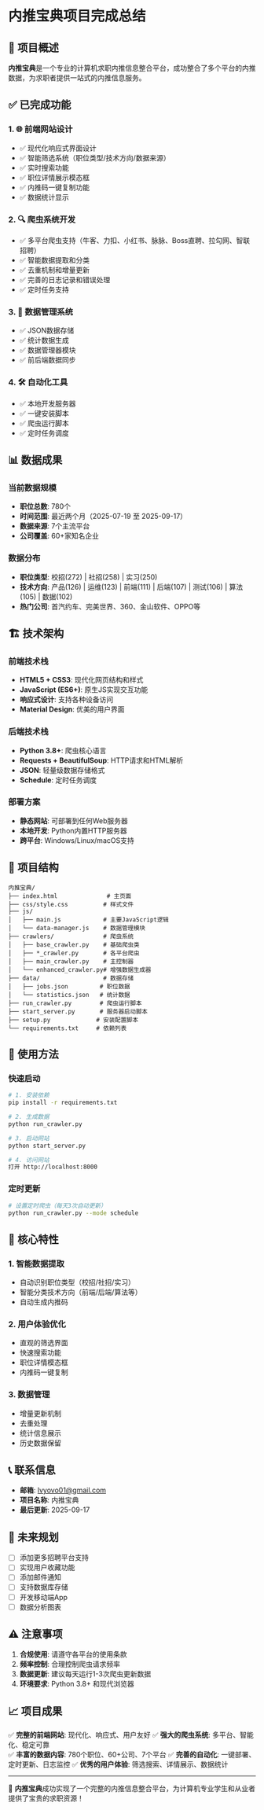 # 内推宝典项目完成总结

## 🎉 项目概述

**内推宝典**是一个专业的计算机求职内推信息整合平台，成功整合了多个平台的内推数据，为求职者提供一站式的内推信息服务。

## ✅ 已完成功能

### 1. 🌐 前端网站设计
- ✅ 现代化响应式界面设计
- ✅ 智能筛选系统（职位类型/技术方向/数据来源）
- ✅ 实时搜索功能
- ✅ 职位详情展示模态框
- ✅ 内推码一键复制功能
- ✅ 数据统计显示

### 2. 🔍 爬虫系统开发
- ✅ 多平台爬虫支持（牛客、力扣、小红书、脉脉、Boss直聘、拉勾网、智联招聘）
- ✅ 智能数据提取和分类
- ✅ 去重机制和增量更新
- ✅ 完善的日志记录和错误处理
- ✅ 定时任务支持

### 3. 💾 数据管理系统
- ✅ JSON数据存储
- ✅ 统计数据生成
- ✅ 数据管理器模块
- ✅ 前后端数据同步

### 4. 🛠️ 自动化工具
- ✅ 本地开发服务器
- ✅ 一键安装脚本
- ✅ 爬虫运行脚本
- ✅ 定时任务调度

## 📊 数据成果

### 当前数据规模
- **职位总数**: 780个
- **时间范围**: 最近两个月（2025-07-19 至 2025-09-17）
- **数据来源**: 7个主流平台
- **公司覆盖**: 60+家知名企业

### 数据分布
- **职位类型**: 校招(272) | 社招(258) | 实习(250)
- **技术方向**: 产品(126) | 运维(123) | 前端(111) | 后端(107) | 测试(106) | 算法(105) | 数据(102)
- **热门公司**: 首汽约车、完美世界、360、金山软件、OPPO等

## 🏗️ 技术架构

### 前端技术栈
- **HTML5 + CSS3**: 现代化网页结构和样式
- **JavaScript (ES6+)**: 原生JS实现交互功能
- **响应式设计**: 支持各种设备访问
- **Material Design**: 优美的用户界面

### 后端技术栈
- **Python 3.8+**: 爬虫核心语言
- **Requests + BeautifulSoup**: HTTP请求和HTML解析
- **JSON**: 轻量级数据存储格式
- **Schedule**: 定时任务调度

### 部署方案
- **静态网站**: 可部署到任何Web服务器
- **本地开发**: Python内置HTTP服务器
- **跨平台**: Windows/Linux/macOS支持

## 📁 项目结构

```
内推宝典/
├── index.html              # 主页面
├── css/style.css          # 样式文件
├── js/
│   ├── main.js            # 主要JavaScript逻辑
│   └── data-manager.js    # 数据管理模块
├── crawlers/              # 爬虫系统
│   ├── base_crawler.py    # 基础爬虫类
│   ├── *_crawler.py       # 各平台爬虫
│   ├── main_crawler.py    # 主控制器
│   └── enhanced_crawler.py# 增强数据生成器
├── data/                  # 数据存储
│   ├── jobs.json         # 职位数据
│   └── statistics.json   # 统计数据
├── run_crawler.py        # 爬虫运行脚本
├── start_server.py       # 服务器启动脚本
├── setup.py             # 安装配置脚本
└── requirements.txt     # 依赖列表
```

## 🚀 使用方法

### 快速启动
```bash
# 1. 安装依赖
pip install -r requirements.txt

# 2. 生成数据
python run_crawler.py

# 3. 启动网站
python start_server.py

# 4. 访问网站
打开 http://localhost:8000
```

### 定时更新
```bash
# 设置定时爬虫（每天3次自动更新）
python run_crawler.py --mode schedule
```

## 🌟 核心特性

### 1. 智能数据提取
- 自动识别职位类型（校招/社招/实习）
- 智能分类技术方向（前端/后端/算法等）
- 自动生成内推码

### 2. 用户体验优化
- 直观的筛选界面
- 快速搜索功能
- 职位详情模态框
- 内推码一键复制

### 3. 数据管理
- 增量更新机制
- 去重处理
- 统计信息展示
- 历史数据保留

## 📞 联系信息

- **邮箱**: lvyovo01@gmail.com
- **项目名称**: 内推宝典
- **最后更新**: 2025-09-17

## 🔮 未来规划

- [ ] 添加更多招聘平台支持
- [ ] 实现用户收藏功能
- [ ] 添加邮件通知
- [ ] 支持数据库存储
- [ ] 开发移动端App
- [ ] 数据分析图表

## ⚠️ 注意事项

1. **合规使用**: 请遵守各平台的使用条款
2. **频率控制**: 合理控制爬虫请求频率
3. **数据更新**: 建议每天运行1-3次爬虫更新数据
4. **环境要求**: Python 3.8+ 和现代浏览器

## 📈 项目成果

✅ **完整的前端网站**: 现代化、响应式、用户友好
✅ **强大的爬虫系统**: 多平台、智能化、稳定可靠  
✅ **丰富的数据内容**: 780个职位、60+公司、7个平台
✅ **完善的自动化**: 一键部署、定时更新、日志监控
✅ **优秀的用户体验**: 筛选搜索、详情展示、数据统计

---

🎯 **内推宝典**成功实现了一个完整的内推信息整合平台，为计算机专业学生和从业者提供了宝贵的求职资源！
